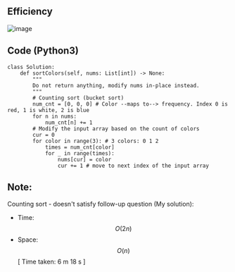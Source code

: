 ## Efficiency
![image](https://github.com/KCP17/LeetCode-Solutions/assets/148914885/1d95c0b2-f014-4aaa-bc6e-66cdd586728a)

## Code (Python3)
```python3 []
class Solution:
    def sortColors(self, nums: List[int]) -> None:
        """
        Do not return anything, modify nums in-place instead.
        """
        # Counting sort (bucket sort)
        num_cnt = [0, 0, 0] # Color --maps to--> frequency. Index 0 is red, 1 is white, 2 is blue
        for n in nums:
            num_cnt[n] += 1
        # Modify the input array based on the count of colors
        cur = 0
        for color in range(3): # 3 colors: 0 1 2
            times = num_cnt[color]
            for _ in range(times):
                nums[cur] = color
                cur += 1 # move to next index of the input array
```
## Note:
Counting sort - doesn't satisfy follow-up question (My solution):
- Time: $$O(2n)$$
- Space: $$O(n)$$
[ Time taken: 6 m 18 s ]
